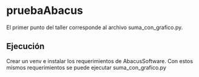 # pruebaAbacus

El primer punto del taller corresponde al archivo suma_con_grafico.py.

## Ejecución

Crear un venv e instalar los requerimientos de AbacusSoftware. Con estos mismos requerimientos se puede ejecutar suma_con_grafico.py
